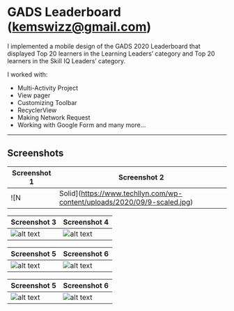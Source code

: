 # GADS Leaderboard (kemswizz@gmail.com)

I implemented a mobile design of the GADS 2020 Leaderboard that displayed Top 20 learners in the Learning Leaders’ category and Top 20 learners in the Skill IQ Leaders’ category.

I worked with:
  - Multi-Activity Project
 - View pager
 - Customizing Toolbar
 - RecyclerView
 - Making Network Request
 - Working with Google Form and many more...

 ---
 ## Screenshots

 | Screenshot 1     | Screenshot 2   |
|------------|-------------|
| ![N|Solid](https://www.techllyn.com/wp-content/uploads/2020/09/9-scaled.jpg) | ![N|Solid](https://www.techllyn.com/wp-content/uploads/2020/09/2-scaled.jpg) |

 | Screenshot 3     | Screenshot 4    |
|------------|-------------|
| ![alt text](https://www.techllyn.com/wp-content/uploads/2020/09/4-scaled.jpg) | ![alt text](https://www.techllyn.com/wp-content/uploads/2020/09/3-scaled.jpg) |

| Screenshot 5     | Screenshot 6    |
|------------|-------------|
| ![alt text](https://www.techllyn.com/wp-content/uploads/2020/09/10-scaled.jpg) | ![alt text](https://www.techllyn.com/wp-content/uploads/2020/09/7-scaled.jpg) |

| Screenshot 5     | Screenshot 6    |
|------------|-------------|
| ![alt text](https://www.techllyn.com/wp-content/uploads/2020/09/8-scaled.jpg) | ![alt text](https://www.techllyn.com/wp-content/uploads/2020/09/1-scaled.jpg) |
